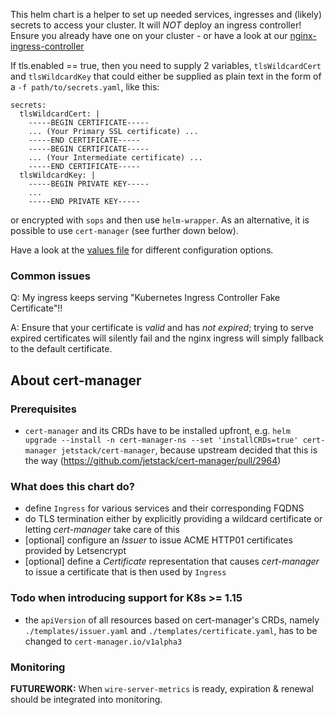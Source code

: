 This helm chart is a helper to set up needed services, ingresses and (likely) secrets to access your cluster.
It will _NOT_ deploy an ingress controller! Ensure you already have one on your cluster - or have a look at our [nginx-ingress-controller](../nginx-ingress-controller/README.md)

If tls.enabled == true, then you need to supply 2 variables, `tlsWildcardCert` and `tlsWildcardKey` that could either be supplied as plain text in the form of a `-f path/to/secrets.yaml`, like this:

```
secrets:
  tlsWildcardCert: |
    -----BEGIN CERTIFICATE-----
    ... (Your Primary SSL certificate) ...
    -----END CERTIFICATE-----
    -----BEGIN CERTIFICATE-----
    ... (Your Intermediate certificate) ...
    -----END CERTIFICATE-----
  tlsWildcardKey: |
    -----BEGIN PRIVATE KEY-----
    ...
    -----END PRIVATE KEY-----
```

or encrypted with `sops` and then use `helm-wrapper`. As an alternative, it is possible to use `cert-manager` (see further down below).

Have a look at the [values file](values.yaml) for different configuration options.

### Common issues

Q: My ingress keeps serving "Kubernetes Ingress Controller Fake Certificate"!!

A: Ensure that your certificate is _valid_ and has _not expired_; trying to serve expired certificates will silently fail and the nginx ingress will simply fallback to the default certificate.


## About cert-manager

### Prerequisites

* `cert-manager` and its CRDs have to be installed upfront, 
   e.g. `helm upgrade --install -n cert-manager-ns --set 'installCRDs=true' cert-manager jetstack/cert-manager`,
   because upstream decided that this is the way (https://github.com/jetstack/cert-manager/pull/2964)


### What does this chart do?

* define `Ingress` for various services and their corresponding FQDNS
* do TLS termination either by explicitly providing a wildcard certificate or letting
  *cert-manager* take care of this
* [optional] configure an *Issuer* to issue ACME HTTP01 certificates provided by Letsencrypt
* [optional] define a *Certificate* representation that causes *cert-manager* to issue a
  certificate that is then used by `Ingress` 


### Todo when introducing support for K8s >= 1.15 

* the `apiVersion` of all resources based on cert-manager's CRDs, namely `./templates/issuer.yaml` and 
  `./templates/certificate.yaml`, has to be changed to `cert-manager.io/v1alpha3`


### Monitoring

__FUTUREWORK:__ When `wire-server-metrics` is ready, expiration & renewal should be integrated into monitoring.
